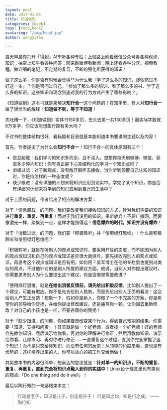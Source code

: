 ```yaml
---
layout: post
date: 2017-01-05
title: 知道做到
categories: [book]
tags: [read,book]
avatarimg: "/img/head.jpg"
author: wangyifan

---
```


每天早晨你打开「得到」APP听各种专栏；上班路上刷着微信公众号看各种观点、知识；抽空上知乎看各种问答；回来刷微博看新闻；晚上还看各种分享、视频教程。做详细的笔记，不定期的复习，不断的强化所获得的知识！

做了这么多，你是否有时候会觉得**为什么我「学了这么多的知识，却依然过不好这一生」？你是否问过自己，「参加了那么多的培训、看了那么多的书、学了这么多的知识，这些知识和理念到底对我的行为方式产生了哪些影响？」

《知道做到》这本书就是来解决**知行合一**这个问题的！在知乎里，有人对**知行合一**做了很恰当的解释！**知道做不到，等于不知道**！

先吐槽一下，《知道做到》实体书150多页，去头去尾一共130多页！而实际字数就8万多字，你应该能想象行距有多大吗？

不过书的整体结构很好，看标题和目录就基本能知道本书要讲的主题以及内容！

首先，作者提出了为什么会**知行不合一**！知行不合一的具体原因有三个：

- 信息超载：我们学习的知识多而杂，且不深入。想想你每天刷微博、微信，获取多少碎片知识！你有真正静下心来结构化的学习一个知识点吗？
- 消极过滤：对于新观点，没有敞开胸怀去接收。当你听到颠覆自己认知的知识时，你是持怎样的一种态度呢？
- 缺少跟进：没有详细的计划来将知识应用到现实中。学完了某个知识，你是否有详细的计划来将学到的知识应用到自己的生活中？

对于上面的问题，作者给出了相应的解决方案：

对于「信息超载」的问题，我们要改变我们接收知识的方式，针对我们需要的知识进行**重复、重复、再重复**！而对于我们没用的知识，果断放弃！不要广撒网，而要像激光一样，聚集到一点，这样才能照得远！**信息爆炸的时代，知识并没有爆炸**！

对于「消极过滤」的问题，我们要「积极聆听」并「使用绿灯思维」！什么是积极聆听和使用绿灯思维呢？

「积极聆听」就是在听别人的观点或知识时，要采用开放的态度，而不能因为别人的观点或知识和自己的观点或知识差异很大就排斥。要先接收完别人的观点或知识，再思考这个观点或知识是否有用，如何用？吴军博士在他的专栏里也提到过类似的观点，不过他针对的是别人所提的建议方面。他说，当别人对你提出建议时，你需要思考别人为什么要提出这个建议，你是否哪里需要改进？

「使用绿灯思维」就是**在给出消极反馈前，请先给出积极反馈**。比如别人提出了一个建议，可能有瑕疵。你不是先去给别人挑刺，而是先给出别人正面的看法！这会给别人产生正反馈！想象一下，假如你是新人，你做了一个不完美的方案，你是希望你的领导给你赞扬，并给你提出修改建议，还是痛骂你一顿，让你回去重新修改？对自己的小孩也是一样，不要吝啬你的赞扬！

对于「缺少跟进」的问题，你如果要想改变某个行为，得到自己预期的结果，你需要「知道、支持和问责」！其实就是做一个好老师，或者找一个好老师！好的老师会先教你知识、然后演示给你看，再对你的理解进行修正；然后再教你知识、演示给你看、让你练习、再对你进行修正......一直重复这个过程，直到你完全掌握了这个知识！而不是只交给你知识，而没有任何的反馈！从领导的角度来看，这也是有优势的：这样培养出来的人，你可以放心的把工作交给他做！

其实整本书的内容很简单，想表达的意思就是：**针对单一的知识点，不断的重复、重复、再重复，直到完全将知识点融入到你的实践中**！Linux设计理念里也有类似的观点:「Do one thing and do it well」！

最后以陶行知的一句话结束本文：

> 行动是老子，知识是儿子，创造是孙子！
行是知之始，知是行之成。
——陶行知
